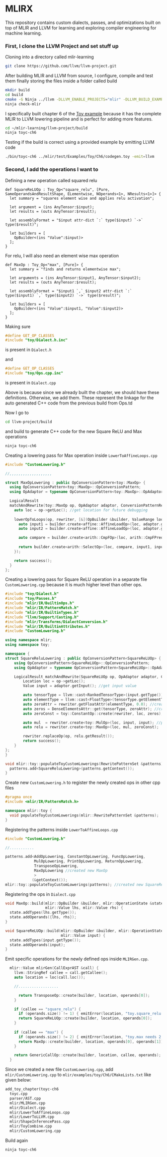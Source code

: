 # MLIRX
This repository contains custom dialects, passes, and optimizations built on top of MLIR and LLVM for learning and exploring compiler engineering for machine learning.

### First, I clone the LLVM Project and set stuff up

Cloning into a directory called mlir-learning
```bash
git clone https://github.com/llvm/llvm-project.git
```

After building MLIR and LLVM from source, I configure, compile and test them finally storing the files inside a folder called build
```bash
mkdir build
cd build
cmake -G Ninja ../llvm -DLLVM_ENABLE_PROJECTS="mlir" -DLLVM_BUILD_EXAMPLES=ON -DLLVM_TARGETS_TO_BUILD="X86;NVPTX" -DCMAKE_BUILD_TYPE=Release
ninja check-mlir
```

I specifically built chapter 6 of the [Toy example](https://mlir.llvm.org/docs/Tutorials/Toy/) because it has the complete MLIR to LLVM lowering pipeline and is perfect for adding more features.
```bash
cd ~/mlir-learning/llvm-project/build
ninja toyc-ch6
```

Testing if the build is correct using a provided example by emitting LLVM code
```bash
./bin/toyc-ch6 ../mlir/test/Examples/Toy/Ch6/codegen.toy -emit=llvm
```

### Second, I add the operations I want to

Defining a new operation called squared relu
```tablegen
def SquareReLUOp : Toy_Op<"square_relu", [Pure, SameOperandsAndResultShape, ELementwise, NOperands<1>, NResults<1>]> {
  let summary = "squares element wise and applies relu activation";

  let argument = (ins AnyTensor:$input);
  let results = (outs AnyTensor:$result);

  let assemblyFormat = "$input attr-dict `:` type($input) `->` type($result)";

  let builders = [
    OpBuilder<(ins "Value":$input)>
  ];
}
```

For relu, I will also need an element wise max operation
```tablegen
def MaxOp : Toy_Op<"max", [Pure]> {
  let summary = "finds and returns elementwise max";

  let arguments = (ins AnyTensor:$input1, AnyTensor:$input2);
  let results = (outs AnyTensor:$result);

  let assemblyFormat = "$input1 `,` $input2 attr-dict `:` type($input1) `,` type($input2) `->` type($result)";

  let builders = [
    OpBuilder<(ins "Value":$input1, "Value":$input2)>
  ];
}
```

Making sure 
```cpp
#define GET_OP_CLASSES
#include "toy/Dialect.h.inc"
```
is present in `Dialect.h`

and

```cpp
#define GET_OP_CLASSES
#include "toy/Ops.cpp.inc"
```
is present in `Dialect.cpp`

Above is because since we already built the chapter, we should have these definitions. Otherwise, we add them. These represent the linkage for the auto generated C++ code from the previous build from Ops.td


Now I go to
```bash
cd llvm-project/build
```



and build to generate C++ code for the new Square ReLU and Max operations
```bash
ninja toyc-ch6
```


Creating a lowering pass for Max operation inside `LowerToAffineLoops.cpp`
```cpp
#include "CustomLowering.h"

//,,,,,,,,,,,,,,,,,,,

struct MaxOpLowering : public OpConversionPattern<toy::MaxOp> {
  using OpConversionPattern<toy::MaxOp>::OpConversionPattern;
  using OpAdaptor = typename OpConversionPattern<toy::MaxOp>::OpAdaptor;

  LogicalResult
  matchAndRewrite(toy::MaxOp op, OpAdaptor adaptor, ConversionPatternRewriter &rewriter) const final {
    auto loc = op->getLoc(); //get location for future debugging
    
    lowerOpToLoops(op, rewriter, [&](OpBuilder &builder, ValueRange loopIvs) {
      auto input1 = builder.create<affine::AffineLoadOp>(loc, adaptor.getInput1(), loopIvs); //load input 1
      auto input2 = builder.create<affine::AffineLoadOp>(loc, adaptor.getInput2(), loopIvs); //load input 2

      auto compare = builder.create<arith::CmpFOp>(loc, arith::CmpFPredicate::OGT, input1, input2); //perform a comparison operation using a Ordered Greater Than predicate
      
      return builder.create<arith::SelectOp>(loc, compare, input1, input2); //apply the max operation and return
    });

    return success();
  }
};
```

Creating a lowering pass for Square ReLU operation in a separate file `CustomLowering.cpp` because it is much higher level than other ops.
```cpp
#include "toy/Dialect.h"
#include "toy/Passes.h"
#include "mlir/IR/BuiltinOps.h"
#include "mlir/IR/PatternMatch.h"
#include "mlir/IR/BuiltinTypes.h"
#include "llvm/Support/Casting.h"
#include "mlir/Transforms/DialectConversion.h"
#include "mlir/IR/BuiltinAttributes.h"
#include "CustomLowering.h"

using namespace mlir;
using namespace toy;

namespace {
struct SquareReluLowering : public OpConversionPattern<SquareReLUOp> {
    using OpConversionPattern<SquareReLUOp>::OpConversionPattern;
    using OpAdaptor = typename OpConversionPattern<SquareReLUOp>::OpAdaptor;

    LogicalResult matchAndRewrite(SquareReLUOp op, OpAdaptor adaptor, ConversionPatternRewriter &rewriter) const final {
        Location loc = op->getLoc();
        Value input = adaptor.getInput(); //get input value

        auto tensorType = llvm::cast<RankedTensorType>(input.getType()); //get input type and cast it to ranked tensor type
        auto elementType = llvm::cast<FloatType>(tensorType.getElementType()); //get element type inside tensor and cast it to float
        auto zeroAttr = rewriter.getFloatAttr(elementType, 0.0); //creating attribute representing constant 0.0 of type elementType
        auto zeros = DenseElementsAttr::get(tensorType, zeroAttr); //creates a tensor with 0.0s
        auto zeroConst = toy::ConstantOp::create(rewriter, loc, zeros); //create a constant in toy dialect for further lowering

        auto mul  = rewriter.create<toy::MulOp>(loc, input, input); //perform square operation
        auto relu = rewriter.create<toy::MaxOp>(loc, mul, zeroConst);

        rewriter.replaceOp(op, relu.getResult());
        return success();
    }
};
}

void mlir::toy::populateToyCustomLowerings(RewritePatternSet &patterns) {
  patterns.add<SquareReluLowering>(patterns.getContext());
}
```

Create new `CustomLowering.h` to register the newly created ops in other cpp files
```cpp
#pragma once
#include <mlir/IR/PatternMatch.h>

namespace mlir::toy {
  void populateToyCustomLowerings(mlir::RewritePatternSet &patterns);
}
```

Registering the patterns inside `LowerToAffineLoops.cpp`
```cpp
#include "CustomLowering.h"

//...........

patterns.add<AddOpLowering, ConstantOpLowering, FuncOpLowering,
             MulOpLowering, PrintOpLowering, ReturnOpLowering,
             TransposeOpLowering,
             MaxOpLowering //created new MaxOp
             >
            (&getContext());
mlir::toy::populateToyCustomLowerings(patterns); //created new SquareReLUOp
```
Registering the ops in `Dialect.cpp`
```cpp
void MaxOp::build(mlir::OpBuilder &builder, mlir::OperationState &state,
                  mlir::Value lhs, mlir::Value rhs) {
  state.addTypes(lhs.getType());
  state.addOperands({lhs, rhs});
}

void SquareReLUOp::build(mlir::OpBuilder &builder, mlir::OperationState &state,
                         mlir::Value input) {
  state.addTypes(input.getType());
  state.addOperands(input);
}
```

Emit specific operations for the newly defined ops inside `MLIRGen.cpp`.
```cpp
  mlir::Value mlirGen(CallExprAST &call) {
    llvm::StringRef callee = call.getCallee();
    auto location = loc(call.loc());

    //..................

      return TransposeOp::create(builder, location, operands[0]);
    }

    if (callee == "square_relu") {
      if (operands.size() != 1) { emitError(location, "toy.square_relu needs 1 arg"); return nullptr; }
      return SquareReLUOp::create(builder, location, operands[0]);
    }
    
    if (callee == "max") {
      if (operands.size() != 2) { emitError(location, "toy.max needs 2 args"); return nullptr; }
      return MaxOp::create(builder, location, operands[0], operands[1]);
    }

    return GenericCallOp::create(builder, location, callee, operands);
  }
```


Since we created a new file `CustomLowering.cpp`, add `mlir/CustomLowering.cpp` to `mlir/examples/toy/Ch6/CMakeLists.txt` like given below:
```txt
add_toy_chapter(toyc-ch6
  toyc.cpp
  parser/AST.cpp
  mlir/MLIRGen.cpp
  mlir/Dialect.cpp
  mlir/LowerToAffineLoops.cpp
  mlir/LowerToLLVM.cpp
  mlir/ShapeInferencePass.cpp
  mlir/ToyCombine.cpp
  mlir/CustomLowering.cpp
```

Build again
```bash
ninja toyc-ch6
```
